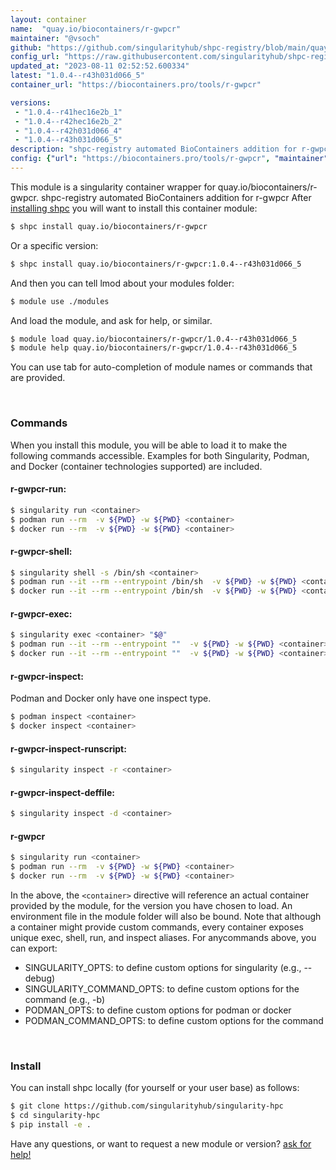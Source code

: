 ```yaml
---
layout: container
name:  "quay.io/biocontainers/r-gwpcr"
maintainer: "@vsoch"
github: "https://github.com/singularityhub/shpc-registry/blob/main/quay.io/biocontainers/r-gwpcr/container.yaml"
config_url: "https://raw.githubusercontent.com/singularityhub/shpc-registry/main/quay.io/biocontainers/r-gwpcr/container.yaml"
updated_at: "2023-08-11 02:52:52.600334"
latest: "1.0.4--r43h031d066_5"
container_url: "https://biocontainers.pro/tools/r-gwpcr"

versions:
 - "1.0.4--r41hec16e2b_1"
 - "1.0.4--r42hec16e2b_2"
 - "1.0.4--r42h031d066_4"
 - "1.0.4--r43h031d066_5"
description: "shpc-registry automated BioContainers addition for r-gwpcr"
config: {"url": "https://biocontainers.pro/tools/r-gwpcr", "maintainer": "@vsoch", "description": "shpc-registry automated BioContainers addition for r-gwpcr", "latest": {"1.0.4--r43h031d066_5": "sha256:ca3c67d8009236446c4a266e1bb29b1affda58f3b84c24719eed89faac976f3f"}, "tags": {"1.0.4--r41hec16e2b_1": "sha256:7fbbf45b37dbb420197fa24ce0e357e5b451a9ffbd07fe891b3c3a02431de45e", "1.0.4--r42hec16e2b_2": "sha256:b0966e176075725c824f72fe88a275fbf48ea1fca2c68315dfa1f8f0555293e0", "1.0.4--r42h031d066_4": "sha256:ea0c4e6ebb482b1ed203fea1e5a64bbd0e59491b772ab2a259ca478cc2466b3a", "1.0.4--r43h031d066_5": "sha256:ca3c67d8009236446c4a266e1bb29b1affda58f3b84c24719eed89faac976f3f"}, "docker": "quay.io/biocontainers/r-gwpcr"}
---
```


This module is a singularity container wrapper for quay.io/biocontainers/r-gwpcr.
shpc-registry automated BioContainers addition for r-gwpcr
After [installing shpc](#install) you will want to install this container module:


```bash
$ shpc install quay.io/biocontainers/r-gwpcr
```

Or a specific version:

```bash
$ shpc install quay.io/biocontainers/r-gwpcr:1.0.4--r43h031d066_5
```

And then you can tell lmod about your modules folder:

```bash
$ module use ./modules
```

And load the module, and ask for help, or similar.

```bash
$ module load quay.io/biocontainers/r-gwpcr/1.0.4--r43h031d066_5
$ module help quay.io/biocontainers/r-gwpcr/1.0.4--r43h031d066_5
```

You can use tab for auto-completion of module names or commands that are provided.

<br>

### Commands

When you install this module, you will be able to load it to make the following commands accessible.
Examples for both Singularity, Podman, and Docker (container technologies supported) are included.

#### r-gwpcr-run:

```bash
$ singularity run <container>
$ podman run --rm  -v ${PWD} -w ${PWD} <container>
$ docker run --rm  -v ${PWD} -w ${PWD} <container>
```

#### r-gwpcr-shell:

```bash
$ singularity shell -s /bin/sh <container>
$ podman run --it --rm --entrypoint /bin/sh  -v ${PWD} -w ${PWD} <container>
$ docker run --it --rm --entrypoint /bin/sh  -v ${PWD} -w ${PWD} <container>
```

#### r-gwpcr-exec:

```bash
$ singularity exec <container> "$@"
$ podman run --it --rm --entrypoint ""  -v ${PWD} -w ${PWD} <container> "$@"
$ docker run --it --rm --entrypoint ""  -v ${PWD} -w ${PWD} <container> "$@"
```

#### r-gwpcr-inspect:

Podman and Docker only have one inspect type.

```bash
$ podman inspect <container>
$ docker inspect <container>
```

#### r-gwpcr-inspect-runscript:

```bash
$ singularity inspect -r <container>
```

#### r-gwpcr-inspect-deffile:

```bash
$ singularity inspect -d <container>
```



#### r-gwpcr

```bash
$ singularity run <container>
$ podman run --rm  -v ${PWD} -w ${PWD} <container>
$ docker run --rm  -v ${PWD} -w ${PWD} <container>
```


In the above, the `<container>` directive will reference an actual container provided
by the module, for the version you have chosen to load. An environment file in the
module folder will also be bound. Note that although a container
might provide custom commands, every container exposes unique exec, shell, run, and
inspect aliases. For anycommands above, you can export:

 - SINGULARITY_OPTS: to define custom options for singularity (e.g., --debug)
 - SINGULARITY_COMMAND_OPTS: to define custom options for the command (e.g., -b)
 - PODMAN_OPTS: to define custom options for podman or docker
 - PODMAN_COMMAND_OPTS: to define custom options for the command

<br>

### Install

You can install shpc locally (for yourself or your user base) as follows:

```bash
$ git clone https://github.com/singularityhub/singularity-hpc
$ cd singularity-hpc
$ pip install -e .
```

Have any questions, or want to request a new module or version? [ask for help!](https://github.com/singularityhub/singularity-hpc/issues)